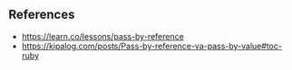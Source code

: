 
## References
- https://learn.co/lessons/pass-by-reference
- https://kipalog.com/posts/Pass-by-reference-va-pass-by-value#toc-ruby